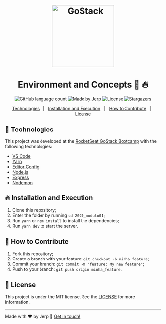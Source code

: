 <h1 align="center">
    <img alt="GoStack" src="https://rocketseat-cdn.s3-sa-east-1.amazonaws.com/bootcamp-header.png" width="200px" />
</h1>

# <center> Environment and Concepts :rocket: :fire:

<p align="center">
  <img alt="GitHub language count" src="https://img.shields.io/github/languages/count/roberthpereira/BCP_CHALLENGE01?color=%2304D361">

  <a href="https://www.linkedin.com/in/roberthpereira">
    <img alt="Made by Jerp" src="https://img.shields.io/badge/made%20by-Roberth Pereira-%2304D361">
  </a>

  <img alt="License" src="https://img.shields.io/badge/license-MIT-%2304D361">

  <a href="https://github.com/jerp86/2020_modulo01/stargazers">
    <img alt="Stargazers" src="https://img.shields.io/github/stars/roberthpereira/BCP_CHALLENGE01?style=social">
  </a>
</p>

<p align="center">
  <a href="#rocket-technologies">Technologies</a>&nbsp;&nbsp;&nbsp;|&nbsp;&nbsp;
  <a href="#fire-installation-and-execution">Installation and Execution</a>&nbsp;&nbsp;&nbsp;|&nbsp;&nbsp;
  <a href="#thinking-how-to-contribute">How to Contribute</a>&nbsp;&nbsp;&nbsp;|&nbsp;&nbsp;
  <a href="#memo-license">License</a>
</p>

## :rocket: Technologies

This project was developed at the [RocketSeat GoStack Bootcamp](https://rocketseat.com.br/bootcamp) with the following technologies:

- [VS Code][vc]
- [Yarn][yarn]
- [Editor Config][vceditconfig]
- [Node.js][nodejs]
- [Express](https://expressjs.com/)
- [Nodemon](https://nodemon.io/)

## :fire: Installation and Execution

1. Clone this repository;
2. Enter the folder by running `cd 2020_modulo01`;
3. Run `yarn` or `npm install` to install the dependencies;
4. Run `yarn dev` to start the server.

## :thinking: How to Contribute

1. Fork this repository;
2. Create a branch with your feature: `git checkout -b minha_feature`;
3. Commit your branch: `git commit -m "feature: My new feature"`;
4. Push to your branch: `git push origin minha_feature`.

## :memo: License

This project is under the MIT license. See the [LICENSE](https://github.com/roberthpereira/BCP_CHALLENGE01/blob/master/LICENSE) for more information.

---

Made with ♥ by Jerp :wave: [Get in touch!](https://www.linkedin.com/in/roberthpereira/)

[nodejs]: https://nodejs.org/
[yarn]: https://yarnpkg.com/
[vc]: https://code.visualstudio.com/
[vceditconfig]: https://marketplace.visualstudio.com/items?itemName=EditorConfig.EditorConfig
